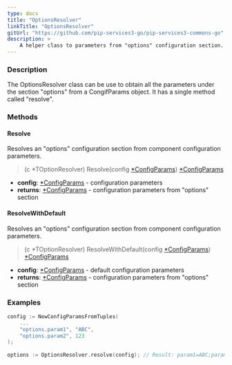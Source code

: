 ```yaml
---
type: docs
title: "OptionsResolver"
linkTitle: "OptionsResolver"
gitUrl: "https://github.com/pip-services3-go/pip-services3-commons-go"
description: > 
    A helper class to parameters from "options" configuration section.
---
```

### Description
The OptionsResolver class can be use to obtain all the parameters under the section "options" from a CongifParams object. It has a single method called "resolve".

### Methods

#### Resolve
Resolves an "options" configuration section from component configuration parameters.

> (c *TOptionResolver) Resolve(config [*ConfigParams](../config_params)) [*ConfigParams](../config_params)

- **config**: [*ConfigParams](../config_params) - configuration parameters
- **returns**: [*ConfigParams](../config_params) - configuration parameters from "options" section


#### ResolveWithDefault
Resolves an "options" configuration section from component configuration parameters.

> (c *TOptionResolver) ResolveWithDefault(config [*ConfigParams](../config_params)) [*ConfigParams](../config_params)

- **config**: [*ConfigParams](../config_params) - default configuration parameters
- **returns**: [*ConfigParams](../config_params) - configuration parameters from "options" section

### Examples

```go
config := NewConfigParamsFromTuples(
    ...
    "options.param1", "ABC",
    "options.param2", 123
);
 
options := OptionsResolver.resolve(config); // Result: param1=ABC;param2=123

```
